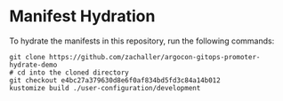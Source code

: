# Manifest Hydration

To hydrate the manifests in this repository, run the following commands:

```shell
git clone https://github.com/zachaller/argocon-gitops-promoter-hydrate-demo
# cd into the cloned directory
git checkout e4bc27a379630d8e6f0af834bd5fd3c84a14b012
kustomize build ./user-configuration/development
```

